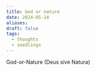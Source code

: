 ```yaml
---
title: God or nature
date: 2024-05-24
aliases: 
draft: false
tags:
  - thoughts
  - seedlings
---
```

God-or-Nature (Deus sive Natura)